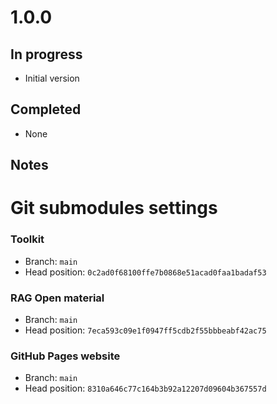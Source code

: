 # 1.0.0

## In progress

- Initial version

## Completed

- None

## Notes

# Git submodules settings

### Toolkit

- Branch: `main`
- Head position: `0c2ad0f68100ffe7b0868e51acad0faa1badaf53`

### RAG Open material

- Branch: `main`
- Head position: `7eca593c09e1f0947ff5cdb2f55bbbeabf42ac75`

### GitHub Pages website

- Branch: `main`
- Head position: `8310a646c77c164b3b92a12207d09604b367557d`
